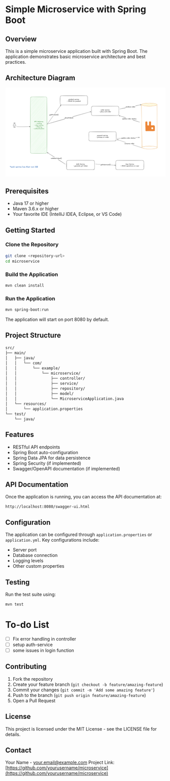 # Simple Microservice with Spring Boot

## Overview
This is a simple microservice application built with Spring Boot. The application demonstrates basic microservice architecture and best practices.

## Architecture Diagram
![diagram](./image/Screenshot%202025-06-29%20at%2014.14.30.png)

## Prerequisites
- Java 17 or higher
- Maven 3.6.x or higher
- Your favorite IDE (IntelliJ IDEA, Eclipse, or VS Code)

## Getting Started

### Clone the Repository
```bash
git clone <repository-url>
cd microservice
```

### Build the Application
```bash
mvn clean install
```

### Run the Application
```bash
mvn spring-boot:run
```

The application will start on port 8080 by default.

## Project Structure
```
src/
├── main/
│   ├── java/
│   │   └── com/
│   │       └── example/
│   │           └── microservice/
│   │               ├── controller/
│   │               ├── service/
│   │               ├── repository/
│   │               ├── model/
│   │               └── MicroserviceApplication.java
│   └── resources/
│       └── application.properties
└── test/
    └── java/
```

## Features
- RESTful API endpoints
- Spring Boot auto-configuration
- Spring Data JPA for data persistence
- Spring Security (if implemented)
- Swagger/OpenAPI documentation (if implemented)

## API Documentation
Once the application is running, you can access the API documentation at:
```
http://localhost:8080/swagger-ui.html
```

## Configuration
The application can be configured through `application.properties` or `application.yml`. Key configurations include:
- Server port
- Database connection
- Logging levels
- Other custom properties

## Testing
Run the test suite using:
```bash
mvn test
```

# To-do List
- [ ] Fix error handling in controller
- [ ] setup auth-service
- [ ] some issues in login function

## Contributing
1. Fork the repository
2. Create your feature branch (`git checkout -b feature/amazing-feature`)
3. Commit your changes (`git commit -m 'Add some amazing feature'`)
4. Push to the branch (`git push origin feature/amazing-feature`)
5. Open a Pull Request

## License
This project is licensed under the MIT License - see the LICENSE file for details.

## Contact
Your Name - your.email@example.com
Project Link: [https://github.com/yourusername/microservice](https://github.com/yourusername/microservice)
